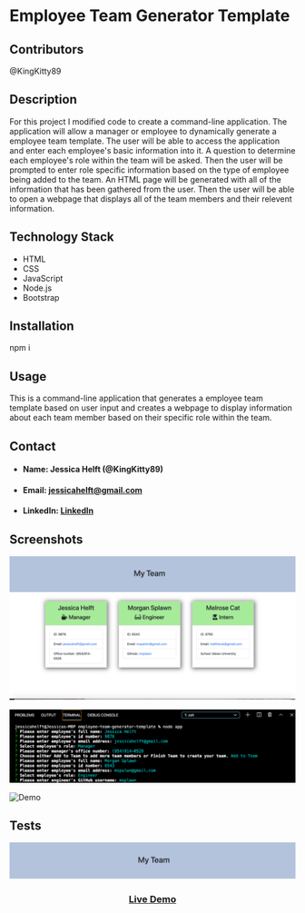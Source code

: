 # **Employee Team Generator Template**

## **Contributors**

@KingKitty89

## **Description**

For this project I modified code to create a command-line application. The application will  allow a manager or employee to dynamically generate a employee team template. The user will be able to access the application and enter each employee's basic information into it. A question to determine each employee's role within the team will be asked. Then the user will be prompted to enter role specific information based on the type of employee being added to the team. An HTML page will be generated with all of the information that has been gathered from the user. Then the user will be able to open a webpage that displays all of the team members and their relevent information.

## **Technology Stack**
* HTML 
* CSS 
* JavaScript
* Node.js
* Bootstrap

## **Installation**

npm i

## **Usage**

This is a command-line application that generates a employee team template based on user input and creates a webpage to display information about each team member based on their specific role within the team.

## **Contact**
* #### **Name:** Jessica Helft (@KingKitty89)
* #### **Email:** [jessicahelft@gmail.com](jessicahelft@gmail.com)
* #### **LinkedIn:** [LinkedIn](https://www.linkedin.com/in/jessicahelft)

## **Screenshots**

![Demo](./Assets/teamgen.png)

![Demo](./Assets/teamgen2.png)

![Demo](./Assets/teamgen.gif)

## **Tests**

![Demo](./Assets/teamgen3.png)

<h3 align ="center"><a href ="https://drive.google.com/file/d/1sHz3fhVgzzBhiEI-micH5i6FEsVuYiED/view">Live Demo</a></h3>



